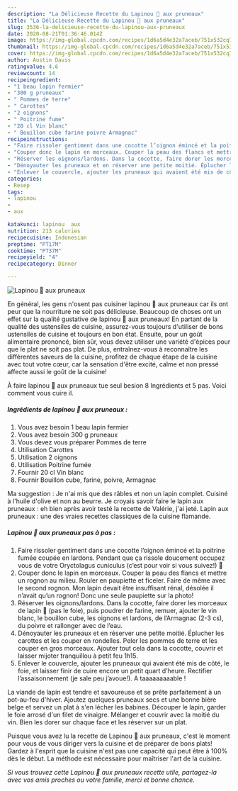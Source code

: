 ```yaml
---
description: "La Délicieuse Recette du Lapinou 🐇 aux pruneaux"
title: "La Délicieuse Recette du Lapinou 🐇 aux pruneaux"
slug: 3536-la-delicieuse-recette-du-lapinou-aux-pruneaux
date: 2020-08-21T01:36:46.014Z
image: https://img-global.cpcdn.com/recipes/1d6a5d4e32a7aceb/751x532cq70/lapinou-🐇-aux-pruneaux-photo-principale-de-la-recette.jpg
thumbnail: https://img-global.cpcdn.com/recipes/1d6a5d4e32a7aceb/751x532cq70/lapinou-🐇-aux-pruneaux-photo-principale-de-la-recette.jpg
cover: https://img-global.cpcdn.com/recipes/1d6a5d4e32a7aceb/751x532cq70/lapinou-🐇-aux-pruneaux-photo-principale-de-la-recette.jpg
author: Austin Davis
ratingvalue: 4.6
reviewcount: 14
recipeingredient:
- "1 beau lapin fermier"
- "300 g pruneaux"
- " Pommes de terre"
- " Carottes"
- "2 oignons"
- " Poitrine fume"
- "20 cl Vin blanc"
- " Bouillon cube farine poivre Armagnac"
recipeinstructions:
- "Faire rissoler gentiment dans une cocotte l’oignon émincé et la poitrine fumée coupée en lardons. Pendant que ça rissole doucement occupez vous de votre Oryctolagus cuniculus (c’est pour voir si vous suivez!) 🐇"
- "Couper donc le lapin en morceaux. Couper la peau des flancs et mettre un rognon au milieu. Rouler en paupiette et ficeler. Faire de même avec le second rognon. Mon lapin devait être insuffisant rénal, désolée il n’avait qu’un rognon! Donc une seule paupiette sur la photo!"
- "Réserver les oignons/lardons. Dans la cocotte, faire dorer les morceaux de lapin 🐇 (pas le foie), puis poudrer de farine, remuer, ajouter le vin blanc, le bouillon cube, les oignons et lardons, de l’Armagnac (2-3 cs), du poivre et rallonger avec de l’eau."
- "Dénoyauter les pruneaux et en réserver une petite moitié. Éplucher les carottes et les couper en rondelles. Peler les pommes de terre et les couper en gros morceaux. Ajouter tout cela dans la cocotte, couvrir et laisser mijoter tranquillou à petit feu 1h15."
- "Enlever le couvercle, ajouter les pruneaux qui avaient été mis de côté, le foie, et laisser finir de cuire encore un petit quart d’heure. Rectifier l’assaisonnement (je sale peu j’avoue!). A taaaaaaaaable !"
categories:
- Resep
tags:
- lapinou
- 
- aux

katakunci: lapinou  aux 
nutrition: 213 calories
recipecuisine: Indonesian
preptime: "PT17M"
cooktime: "PT37M"
recipeyield: "4"
recipecategory: Dinner

---
```



![Lapinou 🐇 aux pruneaux](https://img-global.cpcdn.com/recipes/1d6a5d4e32a7aceb/751x532cq70/lapinou-🐇-aux-pruneaux-photo-principale-de-la-recette.jpg)

En général, les gens n'osent pas cuisiner lapinou 🐇 aux pruneaux car ils ont peur que la nourriture ne soit pas délicieuse. Beaucoup de choses ont un effet sur la qualité gustative de lapinou 🐇 aux pruneaux! En partant de la qualité des ustensiles de cuisine, assurez-vous toujours d'utiliser de bons ustensiles de cuisine et toujours en bon état. Ensuite, pour un goût alimentaire prononcé, bien sûr, vous devez utiliser une variété d'épices pour que le plat ne soit pas plat. De plus, entraînez-vous à reconnaître les différentes saveurs de la cuisine, profitez de chaque étape de la cuisine avec tout votre cœur, car la sensation d'être excité, calme et non pressé affecte aussi le goût de la cuisine!

<!--inarticleads1-->

À faire lapinou 🐇 aux pruneaux tue seul besion 8 Ingrédients et 5 pas. Voici comment vous cuire il.

##### Ingrédients de lapinou 🐇 aux pruneaux :

1. Vous avez besoin 1 beau lapin fermier
1. Vous avez besoin 300 g pruneaux
1. Vous devez vous préparer  Pommes de terre
1. Utilisation  Carottes
1. Utilisation 2 oignons
1. Utilisation  Poitrine fumée
1. Fournir 20 cl Vin blanc
1. Fournir  Bouillon cube, farine, poivre, Armagnac


Ma suggestion : Je n&#39;ai mis que des râbles et non un lapin complet. Cuisiné à l&#39;huile d&#39;olive et non au beurre. Je croyais savoir faire le lapin aux pruneaux : eh bien après avoir testé la recette de Valérie, j&#39;ai jeté. Lapin aux pruneaux : une des vraies recettes classiques de la cuisine flamande. 

<!--inarticleads2-->

##### Lapinou 🐇 aux pruneaux pas à pas :

1. Faire rissoler gentiment dans une cocotte l’oignon émincé et la poitrine fumée coupée en lardons. Pendant que ça rissole doucement occupez vous de votre Oryctolagus cuniculus (c’est pour voir si vous suivez!) 🐇
1. Couper donc le lapin en morceaux. Couper la peau des flancs et mettre un rognon au milieu. Rouler en paupiette et ficeler. Faire de même avec le second rognon. Mon lapin devait être insuffisant rénal, désolée il n’avait qu’un rognon! Donc une seule paupiette sur la photo!
1. Réserver les oignons/lardons. Dans la cocotte, faire dorer les morceaux de lapin 🐇 (pas le foie), puis poudrer de farine, remuer, ajouter le vin blanc, le bouillon cube, les oignons et lardons, de l’Armagnac (2-3 cs), du poivre et rallonger avec de l’eau.
1. Dénoyauter les pruneaux et en réserver une petite moitié. Éplucher les carottes et les couper en rondelles. Peler les pommes de terre et les couper en gros morceaux. Ajouter tout cela dans la cocotte, couvrir et laisser mijoter tranquillou à petit feu 1h15.
1. Enlever le couvercle, ajouter les pruneaux qui avaient été mis de côté, le foie, et laisser finir de cuire encore un petit quart d’heure. Rectifier l’assaisonnement (je sale peu j’avoue!). A taaaaaaaaable !


La viande de lapin est tendre et savoureuse et se prête parfaitement à un pot-au-feu d&#39;hiver. Ajoutez quelques pruneaux secs et une bonne bière belge et servez un plat à s&#39;en lécher les babines. Découper le lapin, garder le foie arrosé d&#39;un filet de vinaigre. Mélanger et couvrir avec la moitié du vin. Bien les dorer sur chaque face et les réserver sur un plat. 

<!--inarticleads1-->

<p>
Puisque vous avez lu la recette de Lapinou 🐇 aux pruneaux, c'est le moment pour vous de vous diriger vers la cuisine et de préparer de bons plats! Gardez à l'esprit que la cuisine n'est pas une capacité qui peut être à 100% dès le début. La méthode est nécessaire pour maîtriser l'art de la cuisine.
</p>

<p>
<i>Si vous trouvez cette Lapinou 🐇 aux pruneaux recette utile, partagez-la avec vos amis proches ou votre famille, merci et bonne chance.</i>
</p>

